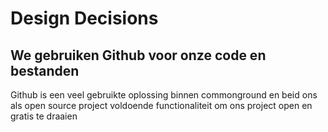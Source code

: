 # Design Decisions

## We gebruiken Github voor onze code en bestanden
Github is een veel gebruikte oplossing binnen commonground en beid ons als open source project voldoende functionaliteit om ons project open en gratis te draaien

